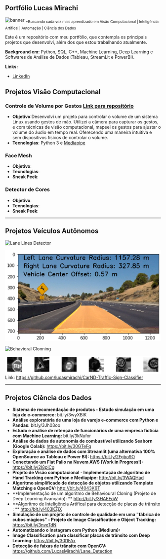 ## Portfólio Lucas Mirachi
[banner]: ./banner.png "banner"

![][banner]
<sub>*Buscando cada vez mais aprendizado em Visão Computacional | Inteligência Artifical | Automação | Ciência dos Dados</sub>

Este é um repositório com meu portfólio, que contempla os principais projetos que desenvolvi, além  dos que estou trabalhando atualmente.

**Background em:** Python, SQL, C++, Machine Learning, Deep Learning e Softwares de Análise de Dados (Tableau, StreamLit e PowerBI).

**Links:**
* [LinkedIn](https://www.linkedin.com/in/lucasmirachi)

## Projetos Visão Computacional
### Controle de Volume por Gestos [Link para repositório]()
* **Objetivo**:Desenvolvi um projeto para controlar o volume de um sistema Linux usando gestos de mão. Utilizei a câmera para capturar os gestos, e com técnicas de visão computacional, mapeei os gestos para ajustar o volume do áudio em tempo real. Oferecendo uma maneira intuitiva e sem dispositivos físicos de controlar o volume.
* **Tecnologias**: Python 3 e [Mediapipe](https://developers.google.com/mediapipe)
![]()


### Face Mesh
* **Objetivo**:
* **Tecnologias**:
* **Sneak Peek**:

### Detector de Cores
* **Objetivo**:
* **Tecnologias**:
* **Sneak Peek**:

---

## Projetos Veículos Autônomos
![Lane Lines Detector](https://github.com/lucasmirachi/CarND-LaneLines-P1/raw/master/examples/non_blinking_lines.gif)

![Advanced Lane Lines Detection](https://github.com/lucasmirachi/CarND-Advanced-Lane-Lines/blob/main/images_writeup/advanced_lane_finding.png?raw=true)

![Behavioral Clonning](https://github.com/lucasmirachi/CarND-Behavioral-Cloning-P4/raw/master/writeup_imgs/after_balancing.gif)

![Classificador de Placas de Trânsito](https://github.com/lucasmirachi/CarND-Traffic-Sign-Classifier/raw/main/examples/augmented.png) Link: https://github.com/lucasmirachi/CarND-Traffic-Sign-Classifier

---

## Projetos Ciência dos Dados

* **Sistema de recomendação de produtos - Estudo simulação em uma loja de e-commerce:** bit.ly/3wyXBlK
* **Análise exploratória de uma loja de varejo e-commerce com Python e Pandas:** bit.ly/3Jh03oo
* **Estudo e análise de retenção de funcionários de uma empresa fictícia com Machine Learning:** bit.ly/3kNufxr
* **Análise de dados de autonomia de combustível utilizando Seaborn (Google Colab):** https://bit.ly/30GTeFq
* **Exploração e análise de dados com Streamlit (uma alternativa 100% OpenSource ao Tableau e Power BI):** https://bit.ly/2Fgbo9O
* **Conectando um Fiat Palio na Nuvem AWS (Work in Progress!):** https://bit.ly/2I8pICg
* **Projeto de Visão computacional - Implementação de algoritmo de Hand Tracking com Python e Mediapipe:** http://bit.ly/3WAQHad
* **Algoritmo simplificado de detecção de objetos utilizando Template Matching e OpenCV:** http://bit.ly/4043K6T
* **Implementação de um algoritmo de Behavioural Cloning (Projeto de Deep Learning Avançado): ** http://bit.ly/3HAEEoW
* **Algoritmo de Inteligência Artifical para detecção de placas de trânsito : ** http://bit.ly/403KZjX
* **Simulação de um projeto de controle de qualidade em uma "fábrica de cubos mágicos" - Projeto de Image Classification e Object Tracking:** https://bit.ly/3nveTdN
* **Automatizando o Instagram com Python (Medium):**
* **Image Classification para classificar placas de trânsito com Deep Learning:** https://bit.ly/30I1FAx
* **Detecção de faixas de trânsito com OpenCV:** https://github.com/LucasMirachi/Lane_Detection